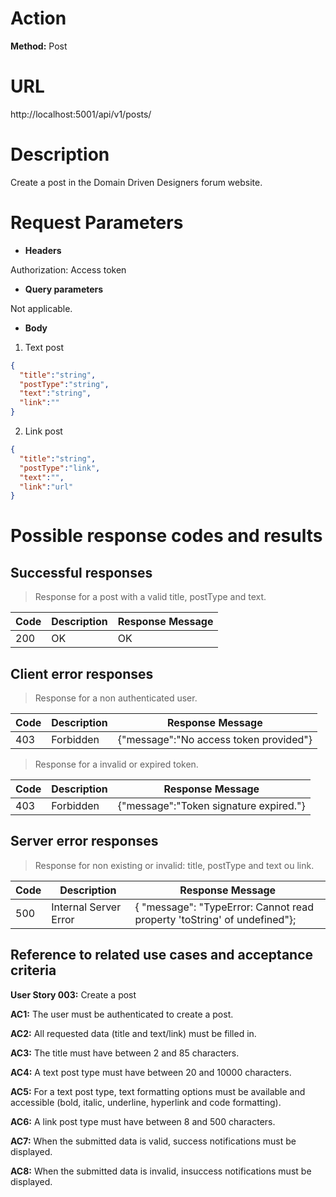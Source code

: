 # Action

**Method:** Post 

# URL

http://localhost:5001/api/v1/posts/

# Description

Create a post in the Domain Driven Designers forum website.

# Request Parameters

>
* **Headers**

Authorization: Access token

>
* **Query parameters**

Not applicable.

>
* **Body**

1. Text post

```json
{
  "title":"string",
  "postType":"string",
  "text":"string",
  "link":""
}
```

2. Link post

```json
{
  "title":"string",
  "postType":"link",
  "text":"",
  "link":"url"
}
```


# Possible response codes and results


## Successful responses

>Response for a post with a valid title, postType and text.
  

| Code | Description           | Response Message                |
|------|-----------------------|---------------------------------|
| 200  | OK                    |  OK                             | 



## Client error responses

>Response for a non authenticated user.

|Code  | Description    | Response Message         |
|-------------|--------|----------------------|
| 403     | Forbidden | {"message":"No access token provided"}   |

>Response for a invalid or expired token.

|Code  | Description    | Response Message         |
|-------------|--------|----------------------|
| 403     | Forbidden | {"message":"Token signature expired."}   

## Server error responses

>Response for non existing or invalid: title, postType and text ou link.

|Code  | Description    | Response Message         |
|-------------|--------|----------------------|
| 500      | Internal Server Error | { "message": "TypeError: Cannot read property 'toString' of undefined"};  |


## Reference to related use cases and acceptance criteria

**User Story 003:** Create a post

**AC1:** The user must be authenticated to create a post.

**AC2:** All requested data (title and text/link) must be filled in.

**AC3:** The title must have between 2 and 85 characters.

**AC4:** A text post type must have between 20 and 10000 characters.

**AC5:** For a text post type, text formatting options must be available and accessible (bold, italic, underline, hyperlink and code formatting).

**AC6:** A link post type must have between 8 and 500 characters.

**AC7:** When the submitted data is valid, success notifications must be displayed.

**AC8:** When the submitted data is invalid, insuccess notifications must be displayed.
